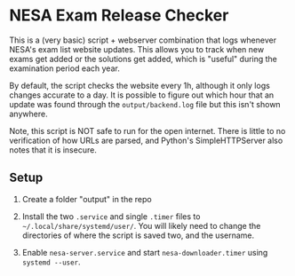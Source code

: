 NESA Exam Release Checker
=========================

This is a (very basic) script + webserver combination that logs whenever NESA's exam list website updates.
This allows you to track when new exams get added or the solutions get added, which is "useful" during the examination period each year.

By default, the script checks the website every 1h, although it only logs changes accurate to a day.
It is possible to figure out which hour that an update was found through the `output/backend.log` file but this isn't shown anywhere.

Note, this script is NOT safe to run for the open internet.
There is little to no verification of how URLs are parsed, and Python's SimpleHTTPServer also notes that it is insecure.

Setup
-----

1. Create a folder "output" in the repo

2. Install the two `.service` and single `.timer` files to `~/.local/share/systemd/user/`.
   You will likely need to change the directories of where the script is saved two, and the username.

3. Enable `nesa-server.service` and start `nesa-downloader.timer` using `systemd --user`.


